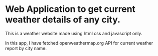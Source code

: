 # Web Application to get current weather details of any city.

This is a weather website made using html css and javascript only.

In this app, I have fetched openweathermap.org API for current weather report by city name. 

